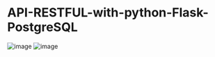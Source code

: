 # API-RESTFUL-with-python-Flask-PostgreSQL

![image](https://user-images.githubusercontent.com/101826187/196742733-9c806b51-8b9b-4c5f-8ac8-3b06e649d599.png)
![image](https://user-images.githubusercontent.com/101826187/196742964-6d2fd45c-e7d0-4d2b-8d16-cc71ebc66205.png)
